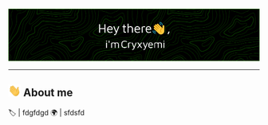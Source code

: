 [![Head](https://github.com/Cryxyemi/Cryxyemi/blob/75345db07ec916d8019ac7517a6d7875dc03ddf6/Assets/header.png?raw=true)](https://github.com/Cryxyemi)

***

## <img src="https://github.com/Cryxyemi/Cryxyemi/blob/main/Assets/hand.gif?raw=true" width="25px"> About me

🏷️ | fdgfdgd
🌍 | sfdsfd